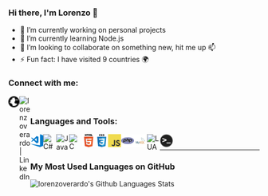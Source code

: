 ### Hi there, I'm Lorenzo 👋

- 🔭 I’m currently working on personal projects
- 🌱 I’m currently learning Node.js
- 👯 I’m looking to collaborate on something new, hit me up 📫
- ⚡ Fun fact: I have visited 9 countries 🌍

### Connect with me:

[<img align="left" alt="lorenzoverardo.me" width="22px" src="https://raw.githubusercontent.com/iconic/open-iconic/master/svg/globe.svg" />][website]
[<img align="left" alt="lorenzoverardo | LinkedIn" width="22px" src="https://cdn.jsdelivr.net/npm/simple-icons@v3/icons/linkedin.svg" />][linkedin]

<br />

### Languages and Tools:

<img align="left" alt="Visual Studio Code" width="26px" src="https://raw.githubusercontent.com/github/explore/80688e429a7d4ef2fca1e82350fe8e3517d3494d/topics/visual-studio-code/visual-studio-code.png" />
<img align="left" alt="C#" width="26px" src="https://raw.githubusercontent.com/abranhe/programming-languages-logos/master/src/csharp/csharp.png" />
<img align="left" alt="Java" width="26px" src="https://raw.githubusercontent.com/abranhe/programming-languages-logos/master/src/java/java.png" />
<img align="left" alt="C" width="26px" src="https://raw.githubusercontent.com/abranhe/programming-languages-logos/master/src/c/c.png" />
<img align="left" alt="HTML5" width="26px" src="https://raw.githubusercontent.com/github/explore/80688e429a7d4ef2fca1e82350fe8e3517d3494d/topics/html/html.png" />
<img align="left" alt="CSS3" width="26px" src="https://raw.githubusercontent.com/github/explore/80688e429a7d4ef2fca1e82350fe8e3517d3494d/topics/css/css.png" />
<img align="left" alt="JavaScript" width="26px" src="https://raw.githubusercontent.com/github/explore/80688e429a7d4ef2fca1e82350fe8e3517d3494d/topics/javascript/javascript.png" />
<img align="left" alt="PHP" width="26px" src="https://raw.githubusercontent.com/github/explore/80688e429a7d4ef2fca1e82350fe8e3517d3494d/topics/php/php.png" />
<img align="left" alt="MySQL" width="26px" src="https://raw.githubusercontent.com/github/explore/80688e429a7d4ef2fca1e82350fe8e3517d3494d/topics/mysql/mysql.png" />
<img align="left" alt="LUA" width="26px" src="https://raw.githubusercontent.com/abranhe/programming-languages-logos/master/src/lua/lua.png" />
<img align="left" alt="CL" width="26px" src="https://raw.githubusercontent.com/github/explore/80688e429a7d4ef2fca1e82350fe8e3517d3494d/topics/terminal/terminal.png" />

<br />

---

### My Most Used Languages on GitHub

<img align="left" alt="lorenzoverardo's Github Languages Stats" src="https://github-readme-stats.lorenzoverardo.vercel.app/api/top-langs/?username=lorenzoverardo&layout=compact&theme=dark&hide_title=yes" />

[website]: https://lorenzoverardo.me
[linkedin]: https://www.linkedin.com/in/lorenzoverardo/

<!--
**lorenzoverardo/lorenzoverardo** is a ✨ _special_ ✨ repository because its `README.md` (this file) appears on your GitHub profile.

Here are some ideas to get you started:

- 🔭 I’m currently working on ...
- 🌱 I’m currently learning ...
- 👯 I’m looking to collaborate on ...
- 🤔 I’m looking for help with ...
- 💬 Ask me about ...
- 📫 How to reach me: ...
- 😄 Pronouns: ...
- ⚡ Fun fact: ...
-->
